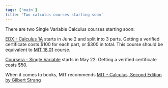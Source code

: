 ```yaml
---
tags: ['main']
title: 'Two calculus courses starting soon'
---
```


There are two Single Variable Calculus courses starting soon:

[EDX - Calculus 1A][1] starts in June 2 and split into 3 parts. Getting a verified certificate costs $100 for each part, or $300 in total. This course should be equivalent to [MIT 18.01][3] course.

[Coursera - Single Variable][2] starts in May 22. Getting a verified certificate costs $50.

When it comes to books, MIT recommends [MIT - Calculus, Second Edition by Gilbert Strang][4]

[1]: https://www.edx.org/course/calculus-1a-differentiation-mitx-18-01-1x
[2]: https://www.coursera.org/course/calcsing
[3]: http://ocw.mit.edu/courses/mathematics/18-01sc-single-variable-calculus-fall-2010/
[4]: http://www.amazon.com/Calculus-Second-Gilbert-Strang/dp/0980232740
